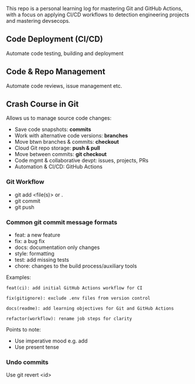 This repo is a personal learning log for mastering Git and GitHub Actions, with a focus on applying CI/CD workflows to detection engineering projects and mastering devsecops.

## Code Deployment (CI/CD)
Automate code testing, building and deployment

## Code & Repo Management
Automate code reviews, issue management etc.

## Crash Course in Git
Allows us to manage source code changes:
- Save code snapshots: **commits**
- Work with alternative code versions: **branches**
- Move btwn branches & commits: **checkout**
- Cloud Git repo storage: **push & pull**
- Move between commits: **git checkout <id>**
- Code mgmt & collaborative devpt: issues, projects, PRs
- Automation & CI/CD: GitHub Actions

### Git Workflow
- git add <file(s)> or .
- git commit
- git push

### Common git commit message formats
- feat: a new feature
- fix: a bug fix
- docs: documentation only changes
- style: formatting
- test: add missing tests
- chore: changes to the build process/auxiliary tools

Examples:
```
feat(ci): add initial GitHub Actions workflow for CI

fix(gitignore): exclude .env files from version control

docs(readme): add learning objectives for Git and GitHub Actions

refactor(workflow): rename job steps for clarity
```

Points to note:
- Use imperative mood e.g. add
- Use present tense

### Undo commits
Use git revert \<id>
